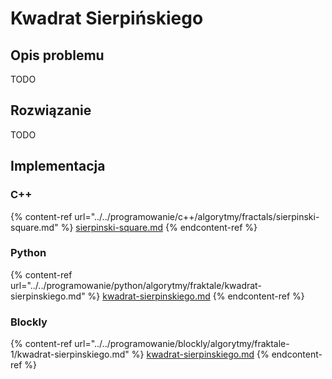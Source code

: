 # Kwadrat Sierpińskiego

## Opis problemu

TODO

## Rozwiązanie

TODO

## Implementacja

### C++

{% content-ref url="../../programowanie/c++/algorytmy/fractals/sierpinski-square.md" %}
[sierpinski-square.md](../../programowanie/c++/algorytmy/fractals/sierpinski-square.md)
{% endcontent-ref %}

### Python

{% content-ref url="../../programowanie/python/algorytmy/fraktale/kwadrat-sierpinskiego.md" %}
[kwadrat-sierpinskiego.md](../../programowanie/python/algorytmy/fraktale/kwadrat-sierpinskiego.md)
{% endcontent-ref %}

### Blockly

{% content-ref url="../../programowanie/blockly/algorytmy/fraktale-1/kwadrat-sierpinskiego.md" %}
[kwadrat-sierpinskiego.md](../../programowanie/blockly/algorytmy/fraktale-1/kwadrat-sierpinskiego.md)
{% endcontent-ref %}
